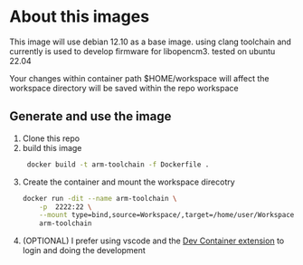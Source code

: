 # About this images
This image will use debian 12.10 as a base image. using clang toolchain and currently is used to develop firmware for libopencm3. tested on ubuntu 22.04

Your changes within container path $HOME/workspace will affect the workspace directory will be saved within the repo workspace

## Generate and use the image
1. Clone this repo
2. build this image
   ```bash
    docker build -t arm-toolchain -f Dockerfile .
   ```
3. Create the container and mount the workspace direcotry
    ```bash
    docker run -dit --name arm-toolchain \
        -p  2222:22 \
        --mount type=bind,source=Workspace/,target=/home/user/Workspace \
        arm-toolchain
   ```
4. (OPTIONAL) I prefer using vscode and the [Dev Container extension](https://marketplace.visualstudio.com/items?itemName=ms-vscode-remote.remote-containers) to login and doing the development

